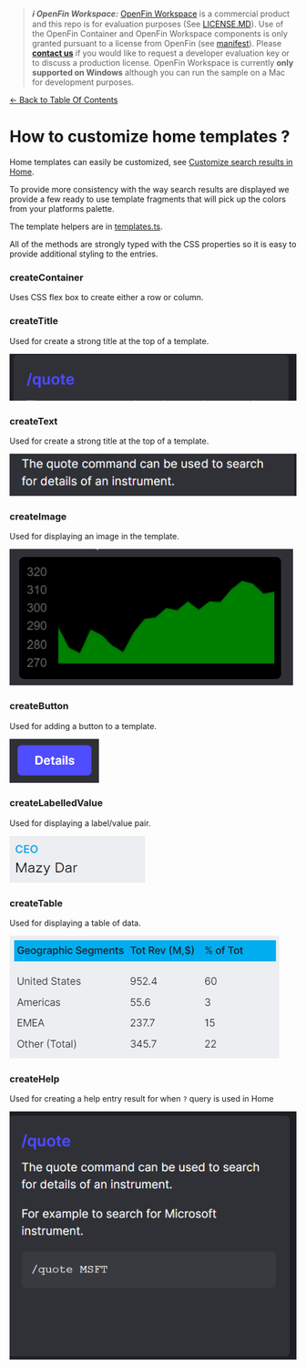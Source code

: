 > **_:information_source: OpenFin Workspace:_** [OpenFin Workspace](https://www.openfin.co/workspace/) is a commercial product and this repo is for evaluation purposes (See [LICENSE.MD](../LICENSE.MD)). Use of the OpenFin Container and OpenFin Workspace components is only granted pursuant to a license from OpenFin (see [manifest](../public/manifest.fin.json)). Please [**contact us**](https://www.openfin.co/workspace/poc/) if you would like to request a developer evaluation key or to discuss a production license.
> OpenFin Workspace is currently **only supported on Windows** although you can run the sample on a Mac for development purposes.

[<- Back to Table Of Contents](../README.md)

# How to customize home templates ?

Home templates can easily be customized, see [Customize search results in Home](https://developers.openfin.co/of-docs/docs/customize-search-results-in-home).

To provide more consistency with the way search results are displayed we provide a few ready to use template fragments that will pick up the colors from your platforms palette.

The template helpers are in [templates.ts](../client/src/framework/templates.ts).

All of the methods are strongly typed with the CSS properties so it is easy to provide additional styling to the entries.

### createContainer

Uses CSS flex box to create either a row or column.

### createTitle

Used for create a strong title at the top of a template.

![Template Title](./template-title.png)

### createText

Used for create a strong title at the top of a template.

![Template Text](./template-text.png)

### createImage

Used for displaying an image in the template.

![Template Image](./template-image.png)

### createButton

Used for adding a button to a template.

![Template Button](./template-button.png)

### createLabelledValue

Used for displaying a label/value pair.

![Template Labelled Value](./template-labelledvalue.png)

### createTable

Used for displaying a table of data.

![Template Table](./template-table.png)

### createHelp

Used for creating a help entry result for when `?` query is used in Home

![Template Help](./template-help.png)
